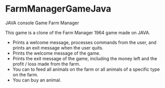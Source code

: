 # FarmManagerGameJava
JAVA console Game Farm Manager

This game is a clone of the Farm Manager 1964 game made on JAVA.

- Prints a welcome message, processes commands from the user, and prints an exit message when the user quits.
- Prints the welcome message of the game.
- Prints the exit message of the game, including the money left and the profit / loss made from the farm.
- You can to feed all animals on the farm or all animals of a specific type on the farm.     
- You can buy an animal.

